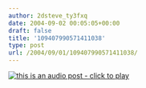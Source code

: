 ```yaml
---
author: 2dsteve_ty3fxq
date: 2004-09-02 00:05:05+00:00
draft: false
title: '109407990571411038'
type: post
url: /2004/09/01/109407990571411038/
---
```


[![this is an audio post - click to play](http://www.audioblogger.com/media/images/audioblogger.gif)
](http://www.audioblogger.com/media/32787/91460.mp3)
